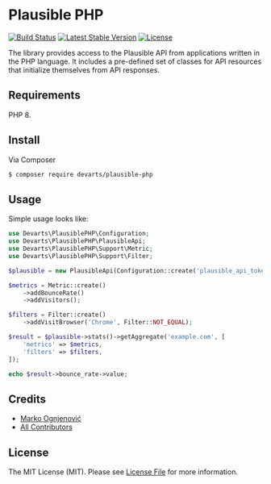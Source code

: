 # Plausible PHP

[![Build Status](https://github.com/devarts/plausible-php/actions/workflows/ci.yml/badge.svg?branch=master)](https://github.com/devarts/plausible-php/actions?query=branch%3Amaster)
[![Latest Stable Version](https://poser.pugx.org/devarts/plausible-php/v/stable.svg)](https://packagist.org/packages/devarts/plausible-php)
[![License](https://poser.pugx.org/devarts/plausible-php/license.svg)](https://packagist.org/packages/devarts/plausible-php)

The library provides access to the Plausible API from applications written in the PHP language. 
It includes a pre-defined set of classes for API resources that initialize themselves from API responses.

## Requirements

PHP 8.

## Install

Via Composer

``` bash
$ composer require devarts/plausible-php
```

## Usage

Simple usage looks like:

``` php
use Devarts\PlausiblePHP\Configuration;
use Devarts\PlausiblePHP\PlausibleApi;
use Devarts\PlausiblePHP\Support\Metric;
use Devarts\PlausiblePHP\Support\Filter;

$plausible = new PlausibleApi(Configuration::create('plausible_api_token'));

$metrics = Metric::create()
    ->addBounceRate()
    ->addVisitors();

$filters = Filter::create()
    ->addVisitBrowser('Chrome', Filter::NOT_EQUAL);

$result = $plausible->stats()->getAggregate('example.com', [
    'metrics' => $metrics,
    'filters' => $filters,
]);

echo $result->bounce_rate->value;
```

## Credits

- [Marko Ognjenović](https://github.com/marko-ogg)
- [All Contributors](https://github.com/devarts/plausible-php/contributors)

## License

The MIT License (MIT). Please see [License File](LICENSE) for more information.
